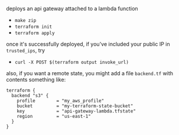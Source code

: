 deploys an api gateway attached to a lambda function

 - `make zip`
 - `terraform init`
 - `terraform apply`
 
 once it's successfully deployed, if you've included your public IP in `trusted_ips`, try 
  - `curl -X POST $(terraform output invoke_url)`

also, if you want a remote state, you might add a file `backend.tf` with contents something like:

```
terraform {
  backend "s3" {
    profile        = "my_aws_profile"
    bucket         = "my-terraform-state-bucket"
    key            = "api-gateway-lambda.tfstate"
    region         = "us-east-1"
  }
}
```
